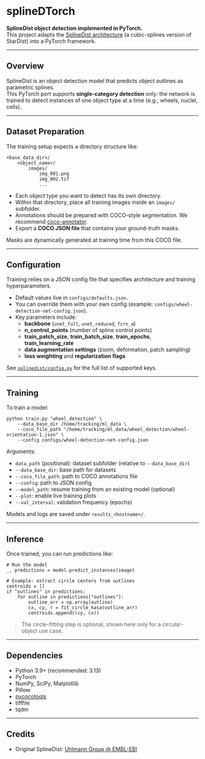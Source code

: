 # splineDTorch

**SplineDist object detection implemented in PyTorch.**  
This project adapts the [SplineDist architecture](https://github.com/uhlmanngroup/splinedist) (a cubic-splines version of StarDist) into a PyTorch framework.

---

## Overview

SplineDist is an object detection model that predicts object outlines as parametric splines.  
This PyTorch port supports **single-category detection** only: the network is trained to detect instances of one object type at a time (e.g., wheels, nuclei, cells).

---

## Dataset Preparation

The training setup expects a directory structure like:

```
<base_data_dir>/
    <object_name>/
        images/
            img_001.png
            img_002.tif
            ...
```

- Each object type you want to detect has its own directory.  
- Within that directory, place all training images inside an `images/` subfolder.  
- Annotations should be prepared with COCO-style segmentation. We recommend [coco-annotator](https://github.com/jsbroks/coco-annotator).  
- Export a **COCO JSON file** that contains your ground-truth masks.

Masks are dynamically generated at training time from this COCO file.

---

## Configuration

Training relies on a JSON config file that specifies architecture and training hyperparameters.  

- Default values live in `configs/defaults.json`.  
- You can override them with your own config (example: `configs/wheel-detection-net-config.json`).  
- Key parameters include:
  - **backbone** (`unet_full`, `unet_reduced`, `fcrn_a`)  
  - **n_control_points** (number of spline control points)  
  - **train_patch_size**, **train_batch_size**, **train_epochs**, **train_learning_rate**  
  - **data augmentation settings** (zoom, deformation, patch sampling)  
  - **loss weighting** and **regularization flags**  

See [`splinedist/config.py`](splinedist/config.py) for the full list of supported keys.

---

## Training

To train a model:

```
python train.py "wheel_detection" \
    --data_base_dir /home/tracking/ml_data \
    --coco_file_path "/home/tracking/ml_data/wheel_detection/wheel-orientation-1.json" \
    --config configs/wheel-detection-net-config.json
```

Arguments:
- `data_path` (positional): dataset subfolder (relative to `--data_base_dir`)  
- `--data_base_dir`: base path for datasets  
- `--coco_file_path`: path to COCO annotations file  
- `--config`: path to JSON config  
- `--model_path`: resume training from an existing model (optional)  
- `--plot`: enable live training plots  
- `--val_interval`: validation frequency (epochs)  

Models and logs are saved under `results_<hostname>/`.

---

## Inference

Once trained, you can run predictions like:

```
# Run the model
_, predictions = model.predict_instances(image)

# Example: extract circle centers from outlines
centroids = []
if "outlines" in predictions:
    for outline in predictions["outlines"]:
        outline_arr = np.array(outline)
        cx, cy, r = fit_circle_kasa(outline_arr)
        centroids.append((cy, cx))
```

> The circle-fitting step is optional, shown here only for a circular-object use case.

---

## Dependencies

- Python 3.9+ (recommended: 3.13)
- PyTorch  
- NumPy, SciPy, Matplotlib  
- Pillow  
- [pycocotools](https://github.com/cocodataset/cocoapi)  
- tifffile  
- tqdm

---

## Credits

- Original SplineDist: [Uhlmann Group @ EMBL-EBI](https://github.com/uhlmanngroup/splinedist)  
